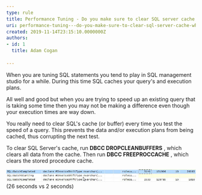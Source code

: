 ```yaml
---
type: rule
title: Performance Tuning - Do you make sure to clear SQL server cache when performing benchmark tests?
uri: performance-tuning---do-you-make-sure-to-clear-sql-server-cache-when-performing-benchmark-tests
created: 2019-11-14T23:15:10.0000000Z
authors:
- id: 1
  title: Adam Cogan

---
```


When you are tuning SQL statements you tend to play in SQL management studio for a while. During this time SQL caches your query's and execution plans.

All well and good but when you are trying to speed up an existing query that is taking some time then you may not be making a difference even though your execution times are way down.

You really need to clear SQL's cache (or buffer) every time you test the speed of a query. This prevents the data and/or execution plans from being cached, thus corrupting the next test.

To clear SQL Server's cache, run  **DBCC DROPCLEANBUFFERS** , which clears all data from the cache. Then run  **DBCC FREEPROCCACHE** , which clears the stored procedure cache.
 
![First call is after clearing the cache. The second one is without clearing the cache.](ClearSQLServerCache_BenchmarkTests.jpeg)(26 seconds vs 2 seconds)
